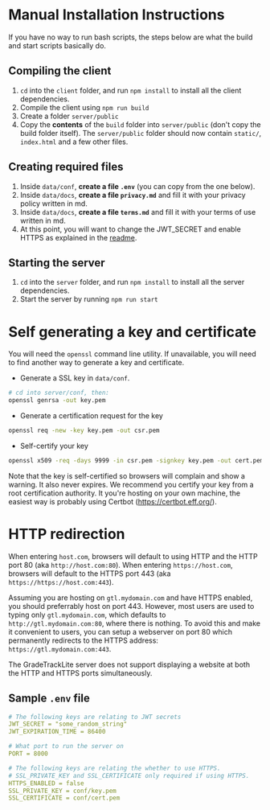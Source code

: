 # Manual Installation Instructions

If you have no way to run bash scripts, the steps below are what the build and start scripts basically do.

## Compiling the client

1. `cd` into the `client` folder, and run `npm install` to install all the client dependencies.
2. Compile the client using `npm run build`
3. Create a folder `server/public`
4. Copy the **contents** of the `build` folder into `server/public` (don't copy the build folder itself). The `server/public` folder should now contain `static/`, `index.html` and a few other files.

## Creating required files

1. Inside `data/conf`, **create a file `.env`** (you can copy from the one below).
2. Inside `data/docs`, **create a file `privacy.md`** and fill it with your privacy policy written in md.
3. Inside `data/docs`, **create a file `terms.md`** and fill it with your terms of use written in md.
4. At this point, you will want to change the JWT_SECRET and enable HTTPS as explained in the [readme](./README.md).

## Starting the server

1. `cd` into the `server` folder, and run `npm install` to install all the server dependencies.
2. Start the server by running `npm run start`

# Self generating a key and certificate

You will need the `openssl` command line utility. If unavailable, you will need to find another way to generate a key and certificate.

* Generate a SSL key in `data/conf`.

```bash
# cd into server/conf, then:
openssl genrsa -out key.pem
```

* Generate a certification request for the key

```bash
openssl req -new -key key.pem -out csr.pem
```

* Self-certify your key

```bash
openssl x509 -req -days 9999 -in csr.pem -signkey key.pem -out cert.pem
```

Note that the key is self-certified so browsers will complain and show a warning. It also never expires. We recommend you certify your key from a root certification authority. It you're hosting on your own machine, the easiest way is probably using Certbot (https://certbot.eff.org/).

# HTTP redirection

When entering `host.com`, browsers will default to using HTTP and the HTTP port 80 (aka `http://host.com:80`). When entering `https://host.com`, browsers will default to the HTTPS port 443 (aka `https://https://host.com:443`).

Assuming you are hosting on `gtl.mydomain.com` and have HTTPS enabled, you should preferrably host on port 443. However, most users are used to typing only `gtl.mydomain.com`, which defaults to `http://gtl.mydomain.com:80`, where there is nothing. To avoid this and make it convenient to users, you can setup a webserver on port 80 which permanently redirects to the HTTPS address: `https://gtl.mydomain.com:443`.

The GradeTrackLite server does not support displaying a website at both the HTTP and HTTPS ports simultaneously.

## Sample `.env` file
```yaml
# The following keys are relating to JWT secrets
JWT_SECRET = "some_random_string"
JWT_EXPIRATION_TIME = 86400

# What port to run the server on
PORT = 8000

# The following keys are relating the whether to use HTTPS.
# SSL_PRIVATE_KEY and SSL_CERTIFICATE only required if using HTTPS.
HTTPS_ENABLED = false
SSL_PRIVATE_KEY = conf/key.pem
SSL_CERTIFICATE = conf/cert.pem
```
